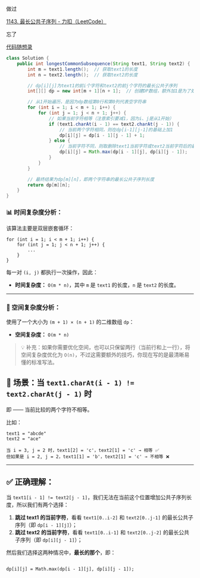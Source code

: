 

做过



[1143. 最长公共子序列 - 力扣（LeetCode）](https://leetcode.cn/problems/longest-common-subsequence/description/?envType=study-plan-v2&envId=top-100-liked)



忘了



[代码随想录](https://www.programmercarl.com/1143.最长公共子序列.html#算法公开课)



```java
class Solution {
    public int longestCommonSubsequence(String text1, String text2) {
        int m = text1.length();  // 获取text1的长度
        int n = text2.length();  // 获取text2的长度

        // dp[i][j]为text1的前i个字符和text2的前j个字符的最长公共子序列
        int[][] dp = new int[m + 1][n + 1];  // 创建DP数组，额外加1是为了处理0长度情况（初始化为0）

        // 从1开始遍历，是因为dp数组第0行和第0列代表空字符串
        for (int i = 1; i < m + 1; i++) {
            for (int j = 1; j < n + 1; j++) {
                // 如果当前字符相等（注意索引要减1，因为i、j是从1开始）
                if (text1.charAt(i - 1) == text2.charAt(j - 1)) {
                    // 当前两个字符相同，则在dp[i-1][j-1]的基础上加1
                    dp[i][j] = dp[i - 1][j - 1] + 1;
                } else {
                    // 当前字符不同，则取删除text1当前字符或text2当前字符后的最大值
                    dp[i][j] = Math.max(dp[i - 1][j], dp[i][j - 1]);
                }
            }
        }

        // 最终结果为dp[m][n]，即两个字符串的最长公共子序列长度
        return dp[m][n];
    }
}

```



### 📊 时间复杂度分析：

该算法主要是双层嵌套循环：

```
for (int i = 1; i < m + 1; i++) {
    for (int j = 1; j < n + 1; j++) {
        ...
    }
}
```

每一对 `(i, j)` 都执行一次操作，因此：

- **时间复杂度：** `O(m * n)`，其中 `m` 是 `text1` 的长度，`n` 是 `text2` 的长度。

------

### 🧠 空间复杂度分析：

使用了一个大小为 `(m + 1) × (n + 1)` 的二维数组 `dp`：

- **空间复杂度：** `O(m * n)`

> 💡 补充：如果你需要优化空间，也可以只保留两行（当前行和上一行），将空间复杂度优化为 `O(n)`，不过这需要额外的技巧，你现在写的是最清晰易懂的标准写法。









## 🎯 场景：当 `text1.charAt(i - 1) != text2.charAt(j - 1)` 时

即 —— 当前比较的两个字符不相等。

比如：

```
text1 = "abcde"
text2 = "ace"

当 i = 3, j = 2 时，text1[2] = 'c'，text2[1] = 'c' → 相等 ✅  
但如果是 i = 2, j = 2，text1[1] = 'b'，text2[1] = 'c' → 不相等 ❌
```

------

## ✅ 正确理解：

当 `text1[i - 1] != text2[j - 1]`，我们无法在当前这个位置增加公共子序列长度，所以我们有两个选择：

1. **跳过 text1 的当前字符**，看看 `text1[0..i-2]` 和 `text2[0..j-1]` 的最长公共子序列（即 `dp[i - 1][j]`）；
2. **跳过 text2 的当前字符**，看看 `text1[0..i-1]` 和 `text2[0..j-2]` 的最长公共子序列（即 `dp[i][j - 1]`）；

然后我们选择这两种情况中，**最长的那个**，即：

```

dp[i][j] = Math.max(dp[i - 1][j], dp[i][j - 1]);
```